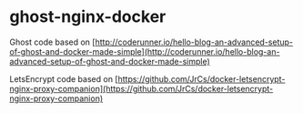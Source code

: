 # ghost-nginx-docker

Ghost code based on [http://coderunner.io/hello-blog-an-advanced-setup-of-ghost-and-docker-made-simple](http://coderunner.io/hello-blog-an-advanced-setup-of-ghost-and-docker-made-simple)

LetsEncrypt code based on [https://github.com/JrCs/docker-letsencrypt-nginx-proxy-companion](https://github.com/JrCs/docker-letsencrypt-nginx-proxy-companion)
